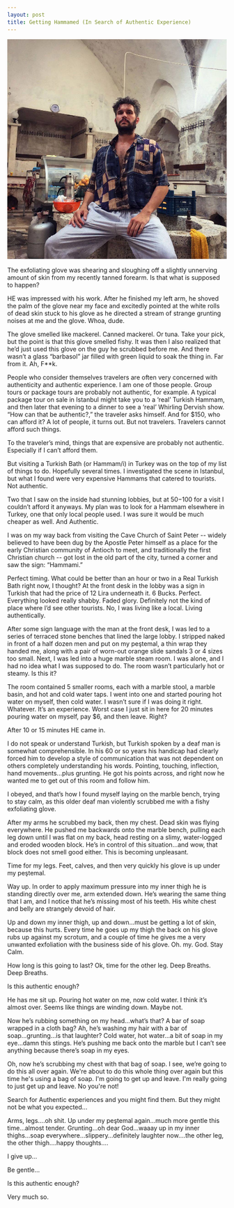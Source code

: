 ```yaml
---
layout: post
title: Getting Hammamed (In Search of Authentic Experience)
---
```

![Hammamed](/images/hammamed.jpg)

The exfoliating glove was shearing and sloughing off a slightly unnerving amount of skin from my recently tanned forearm. Is that what is supposed to happen? 

HE was impressed with his work. After he finished my left arm, he shoved the palm of the glove near my face and excitedly pointed at the white rolls of dead skin stuck to his glove as he directed a stream of strange grunting noises at me and the glove. Whoa, dude.

The glove smelled like mackerel. Canned mackerel. Or tuna. Take your pick, but the point is that this glove smelled fishy. It was then I also realized that he’d just used this glove on the guy he scrubbed before me. And there wasn’t a glass “barbasol” jar filled with green liquid to soak the thing in. Far from it. Ah, F**k. 

People who consider themselves travelers are often very concerned with authenticity and authentic experience. I am one of those people. Group tours or package tours are probably not authentic, for example. A typical package tour on sale in Istanbul might take you to a ‘real’ Turkish Hammam, and then later that evening to a dinner to see a ‘real’ Whirling Dervish show. “How can that be authentic?,” the traveler asks himself. And for $150, who can afford it? A lot of people, it turns out. But not travelers. Travelers cannot afford such things. 

To the traveler’s mind, things that are expensive are probably not authentic. Especially if I can’t afford them.

But visiting a Turkish Bath (or Hammam/i) in Turkey was on the top of my list of things to do. Hopefully several times. I investigated the scene in Istanbul, but what I found were very expensive Hammams that catered to tourists. Not authentic. 

Two that I saw on the inside had stunning lobbies, but at $50-$100 for a visit I couldn’t afford it anyways. My plan was to look for a Hammam elsewhere in Turkey, one that only local people used. I was sure it would be much cheaper as well. And Authentic.

I was on my way back from visiting the Cave Church of Saint Peter -- widely believed to have been dug by the Apostle Peter himself as a place for the early Christian community of Antioch to meet, and traditionally the first Christian church -- got lost in the old part of the city, turned a corner and saw the sign: “Hammami.”

Perfect timing. What could be better than an hour or two in a Real Turkish Bath right now, I thought? At the front desk in the lobby was a sign in Turkish that had the price of 12 Lira underneath it. 6 Bucks. Perfect. Everything looked really shabby. Faded glory. Definitely not the kind of place where I’d see other tourists. No, I was living like a local. Living authentically.

After some sign language with the man at the front desk, I was led to a series of terraced stone benches that lined the large lobby. I stripped naked in front of a half dozen men and put on my peştemal, a thin wrap they handed me, along with a pair of worn-out orange slide sandals 3 or 4 sizes too small. Next, I was led into a huge marble steam room. I was alone, and I had no idea what I was supposed to do. The room wasn’t particularly hot or steamy. Is this it? 

The room contained 5 smaller rooms, each with a marble stool, a marble basin, and hot and cold water taps. I went into one and started pouring hot water on myself, then cold water. I wasn’t sure if I was doing it right. Whatever. It’s an experience. Worst case I just sit in here for 20 minutes pouring water on myself, pay $6, and then leave. Right?

After 10 or 15 minutes HE came in.

I do not speak or understand Turkish, but Turkish spoken by a deaf man is somewhat comprehensible. In his 60 or so years his handicap had clearly forced him to develop a style of communication that was not dependent on others completely understanding his words. Pointing, touching, inflection, hand movements...plus grunting. He got his points across, and right now he wanted me to get out of this room and follow him.

I obeyed, and that’s how I found myself laying on the marble bench, trying to stay calm, as this older deaf man violently scrubbed me with a fishy exfoliating glove. 

After my arms he scrubbed my back, then my chest. Dead skin was flying everywhere. He pushed me backwards onto the marble bench, pulling each leg down until I was flat on my back, head resting on a slimy, water-logged and eroded wooden block. He’s in control of this situation...and wow, that block does not smell good either. This is becoming unpleasant.

Time for my legs. Feet, calves, and then very quickly his glove is up under my peştemal.

Way up. In order to apply maximum pressure into my inner thigh he is standing directly over me, arm extended down. He’s wearing the same thing that I am, and I notice that he’s missing most of his teeth. His white chest and belly are strangely devoid of hair. 

Up and down my inner thigh, up and down…must be getting a lot of skin, because this hurts. Every time he goes up my thigh the back on his glove rubs up against my scrotum, and a couple of time he gives me a very unwanted exfoliation with the business side of his glove. Oh. my. God. Stay Calm.

How long is this going to last? Ok, time for the other leg. Deep Breaths. Deep Breaths. 

Is this authentic enough?

He has me sit up. Pouring hot water on me, now cold water. I think it’s almost over. Seems like things are winding down. Maybe not.

Now he’s rubbing something on my head...what’s that? A bar of soap wrapped in a cloth bag? Ah, he’s washing my hair with a bar of soap...grunting...is that laughter? Cold water, hot water...a bit of soap in my eye...damn this stings. He’s pushing me back onto the marble but I can’t see anything because there’s soap in my eyes. 

Oh, now he’s scrubbing my chest with that bag of soap. I see, we’re going to do this all over again. We're about to do this whole thing over again but this time he's using a bag of soap. I'm going to get up and leave. I'm really going to just get up and leave. No you're not! 

Search for Authentic experiences and you might find them. But they might not be what you expected...

Arms, legs….oh shit. Up under my peştemal again...much more gentle this time...almost tender. Grunting…oh dear God…waaay up in my inner thighs...soap everywhere...slippery…definitely laughter now….the other leg, the other thigh….happy thoughts….

I give up…

Be gentle...

Is this authentic enough?

Very much so.
